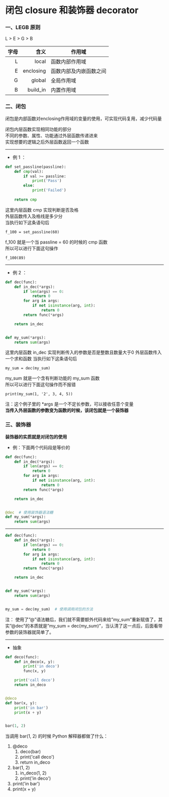 # 闭包 closure 和装饰器 decorator
### 一、LEGB 原则
L > E > G > B

|字母|含义|作用域|
|---:|---:|------|
|L|local|函数内部作用域|
|E|enclosing|函数内部及内嵌函数之间|
|G|global|全局作用域|
|B|build_in|内置作用域|

### 二、闭包
闭包是内部函数对enclosing作用域的变量的使用，可实现代码复用，减少代码量  

闭包内层函数实现相同功能的部分  
不同的参数、属性、功能通过外层函数传递进来  
实现想要的逻辑之后外层函数返回一个函数

---
* 例 1 ：

```python
def set_passline(passline):
    def cmp(val):
        if val >= passline:
            print('Pass')
        else:
            print('Failed')
    
    return cmp
```

这里内层函数 cmp 实现判断是否及格  
外层函数传入及格线是多少分  
当执行如下这条语句后

    f_100 = set_passline(60)

f_100 就是一个当 passline = 60 的时候的 cmp 函数  
所以可以进行下面这句操作

    f_100(89)

---
* 例 2 ：

```python
def dec(func):
    def in_dec(*args):
        if len(args) == 0:
            return 0
        for arg in args:
            if not isinstance(arg, int):
                return 0
        return func(*args)

    return in_dec


def my_sum(*args):
    return sum(args)
```

这里内层函数 in_dec 实现判断传入的参数是否是整数且数量大于0
外层函数传入一个求和函数
当执行如下这条语句后

    my_sum = dec(my_sum)

my_sum 就是一个含有判断功能的 my_sum 函数  
所以可以进行下面这句操作而不报错

    print(my_sum(1, '2', 3, 4, 5))

注：这个例子里的 *args 是一个不定长参数，可以接收任意个变量  
**当传入外层函数的参数变为函数的时候，该闭包就是一个装饰器**

### 三、装饰器
**装饰器的实质就是对闭包的使用**
* 例：下面两个代码段是等价的

```python
def dec(func):
    def in_dec(*args):
        if len(args) == 0:
            return 0
        for arg in args:
            if not isinstance(arg, int):
                return 0
        return func(*args)

    return in_dec


@dec  # 使用装饰器语法糖
def my_sum(*args):
    return sum(args)
```

---

```python
def dec(func):
    def in_dec(*args):
        if len(args) == 0:
            return 0
        for arg in args:
            if not isinstance(arg, int):
                return 0
        return func(*args)

    return in_dec


def my_sum(*args):
    return sum(args)


my_sum = dec(my_sum)  # 使用调用闭包的方法
```

注： 使用了”@”语法糖后，我们就不需要额外代码来给”my_sum”重新赋值了，其实”@dec”的本质就是”my_sum = dec(my_sum)”，当认清了这一点后，后面看带参数的装饰器就简单了。

---
* 抽象

```python
def deco(func):
    def in_deco(x, y):
        print('in deco')
        func(x, y)

    print('call deco')
    return in_deco


@deco
def bar(x, y):
    print('in bar')
    print(x + y)


bar(1, 2)
```

当调用 bar(1, 2) 的时候 Python 解释器都做了什么：
1. @deco
    1. deco(bar)
    2. print('call deco')
    3. return in_deco
2. bar(1, 2)
    1. in_deco(1, 2)
    2. print('in deco')
3. print('in bar')
4. print(x + y)
